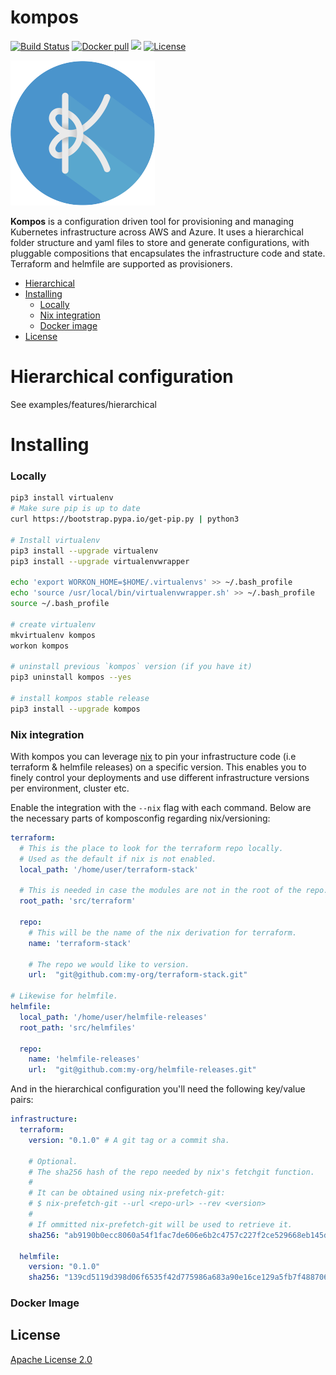 # kompos
[![Build Status](https://www.travis-ci.com/adobe/kompos.svg?token=8uHqfhgsxdvJ93qWAxhn&branch=master)](https://www.travis-ci.com/adobe/kompos) [![Docker pull](https://img.shields.io/docker/pulls/adobe/kompos)](https://hub.docker.com/r/adobe/kompos) [![](https://images.microbadger.com/badges/version/adobe/kompos.svg)](https://microbadger.com/images/adobe/kompos "Get your own version badge on microbadger.com") [![License](https://img.shields.io/github/license/adobe/kompos)](https://github.com/adobe/kompos/blob/master/LICENSE)

![kompos](img/kompos.png)

**Kompos** is a configuration driven tool for provisioning and managing
Kubernetes infrastructure across AWS and Azure. It uses a hierarchical folder
structure and yaml files to store and generate configurations, with pluggable
compositions that encapsulates the infrastructure code and state. Terraform and
helmfile are supported as provisioners.

* [Hierarchical](#hierarchical)
* [Installing](#installing)
   * [Locally](#locally)
   * [Nix integration](#nix-integration)
   * [Docker image](#docker-image)
* [License](#license)


# Hierarchical configuration
See examples/features/hierarchical

# Installing

### Locally
```sh
pip3 install virtualenv
# Make sure pip is up to date
curl https://bootstrap.pypa.io/get-pip.py | python3

# Install virtualenv
pip3 install --upgrade virtualenv
pip3 install --upgrade virtualenvwrapper

echo 'export WORKON_HOME=$HOME/.virtualenvs' >> ~/.bash_profile
echo 'source /usr/local/bin/virtualenvwrapper.sh' >> ~/.bash_profile
source ~/.bash_profile

# create virtualenv
mkvirtualenv kompos
workon kompos

# uninstall previous `kompos` version (if you have it)
pip3 uninstall kompos --yes

# install kompos stable release
pip3 install --upgrade kompos
```

### Nix integration

With kompos you can leverage [nix](https://nixos.org/nix/) to pin your
infrastructure code (i.e terraform & helmfile releases) on a specific version.
This enables you to finely control your deployments and use different
infrastructure versions per environment, cluster etc.

Enable the integration with the `--nix` flag with each command. Below are the
necessary parts of komposconfig regarding nix/versioning:

```yaml
terraform:
  # This is the place to look for the terraform repo locally.
  # Used as the default if nix is not enabled. 
  local_path: '/home/user/terraform-stack'

  # This is needed in case the modules are not in the root of the repo.
  root_path: 'src/terraform'

  repo:
    # This will be the name of the nix derivation for terraform.
    name: 'terraform-stack'

    # The repo we would like to version.
    url:  "git@github.com:my-org/terraform-stack.git"

# Likewise for helmfile.
helmfile:
  local_path: '/home/user/helmfile-releases'
  root_path: 'src/helmfiles'

  repo:
    name: 'helmfile-releases'
    url:  "git@github.com:my-org/helmfile-releases.git"
```

And in the hierarchical configuration you'll need the following key/value pairs:

```yaml
infrastructure:
  terraform:
    version: "0.1.0" # A git tag or a commit sha.

    # Optional. 
    # The sha256 hash of the repo needed by nix's fetchgit function.
    #
    # It can be obtained using nix-prefetch-git:
    # $ nix-prefetch-git --url <repo-url> --rev <version>
    # 
    # If ommitted nix-prefetch-git will be used to retrieve it.
    sha256: "ab9190b0ecc8060a54f1fac7de606e6b2c4757c227f2ce529668eb145d9a9516"

  helmfile:
    version: "0.1.0"
    sha256: "139cd5119d398d06f6535f42d775986a683a90e16ce129a5fb7f48870613a1a5"
```

### Docker Image


## License
[Apache License 2.0](/LICENSE)
